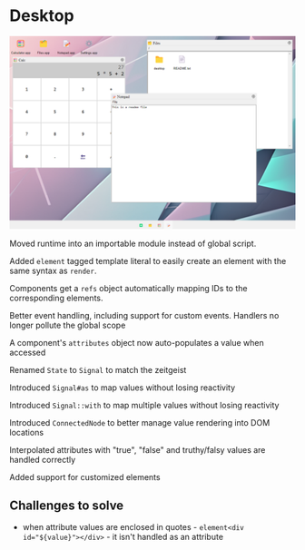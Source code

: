 # Desktop

![screenshot of desktop app](../images/screenshot-desktop.png)

Moved runtime into an importable module instead of global script.

Added `element` tagged template literal to easily create an element with the same syntax as `render`.

Components get a `refs` object automatically mapping IDs to the corresponding elements.

Better event handling, including support for custom events. Handlers no longer pollute the global scope

A component's `attributes` object now auto-populates a value when accessed

Renamed `State` to `Signal` to match the zeitgeist

Introduced `Signal#as` to map values without losing reactivity

Introduced `Signal::with` to map multiple values without losing reactivity

Introduced `ConnectedNode` to better manage value rendering into DOM locations

Interpolated attributes with "true", "false" and truthy/falsy values are handled correctly

Added support for customized elements

## Challenges to solve

- when attribute values are enclosed in quotes - `element<div id="${value}"></div>` - it isn't handled as an attribute
